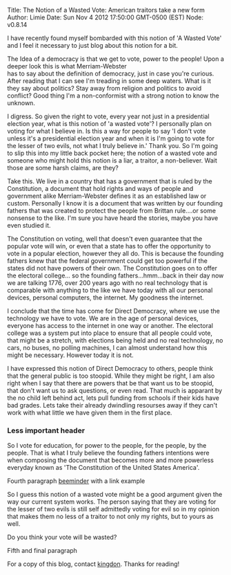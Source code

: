 Title: The Notion of a Wasted Vote: American traitors take a new form
Author: Limie
Date: Sun Nov 4 2012 17:50:00 GMT-0500 (EST)
Node: v0.8.14


I have recently found myself bombarded with this notion of 'A Wasted Vote' and I feel it necessary to just blog about 
this notion for a bit.

The Idea of a democracy is that we get to vote, power to the people! Upon a deeper look this is what Merriam-Webster  
has to say about the definition of democracy, just in case you're curious. After reading that I can see I'm treading in 
some deep waters. What is it they say about politics? Stay away from religion and politics to avoid conflict? Good thing
I'm a non-conformist with a strong notion to know the unknown.

I digress. So given the right to vote, every year not just in a presidential election year, what is this notion of 'a 
wasted vote'?  I personally plan on voting for what I believe in. Is this a way for people to say 'I don't vote unless 
it's a presidential election year and when it is I'm going to vote for the lesser of two evils, not what I truly believe
in.' Thank you. So I'm going to slip this into my little back pocket here; the notion of a wasted vote and someone who 
might hold this notion is a liar, a traitor, a non-believer. Wait those are some harsh claims, are they?

Take this. We live in a country that has a government that is ruled by the Constitution, a document that hold rights and
ways of people and government alike Merriam-Webster defines it as an established law or custom. Personally I know it is 
a document that was written by our founding fathers that was created to protect the people from Brittan rule....or some 
nonsense to the like. I'm sure you have heard the stories, maybe you have even studied it.

The Constitution on voting, well that doesn't even guarantee that the popular vote will win, or even that a state has to
offer the opportunity to vote in a popular election, however they all do. This is because the founding fathers knew that
the federal government could get too powerful if the states did not have powers of their own. The Constitution goes on 
to offer the electoral college... so the founding fathers...hmm...back in their day now we are talking 1776, over 200 
years ago with no real technology that is comparable with anything to the like we have today with all our personal 
devices, personal computers, the internet. My goodness the internet.

I conclude that the time has come for Direct Democracy, where we use the technology we have to vote. We are in the age 
of personal devices, everyone has access to the internet in one way or another. The electoral college was a system put 
into place to ensure that all people could vote, that might be a stretch, with elections being held and no real 
technology, no cars, no buses, no polling machines, I can almost understand how this might be necessary. However today 
it is not.

I have expressed this notion of Direct Democracy to others, people think that the general public is too stoopid. While 
they might be right, I am also right when I say that there are powers that be that want us to be stoopid, that don't 
want us to ask questions, or even read. That much is apparant by the no child left behind act, lets pull funding from 
schools if their kids have bad grades. Lets take their already dwindling resourses away if they can't work with what 
little we have given them in the first place.





### Less important header

So I vote for education, for power to the people, for the people, by the people. That is what I truly believe the 
founding fathers intentions were when composing the document that becomes more and more powerless everyday known as 
'The Constitution of the United States America'.


Fourth paragraph [beeminder][] with a link example

So I guess this notion of a wasted vote might be a good argument given the way our current system works. 
The person saying that they are voting for the lesser of two evils is still self admittedly voting for evil so in my 
opinion that makes them no less of a traitor to not only my rights, but to yours as well.

Do you think your vote will be wasted?  

Fifth and final paragraph

For a copy of this blog, contact [kingdon][].  Thanks for reading!

[kingdon]: mailto:kingdon@tuesdaystudios.com
[bitcoin]: http://bitcoin.org
[20-minutes]: http://beeminder.com/yebyenw/goals/20-minutes
[beeminder]: http://beeminder.com

